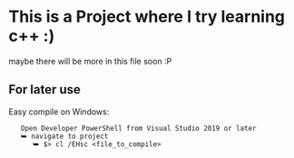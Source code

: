 # This is a Project where I try learning c++ :)

maybe there will be more in this file soon :P



## For later use

Easy compile on Windows:
```
   Open Developer PowerShell from Visual Studio 2019 or later
   ⮩ navigate to project
      ⮩ $> cl /EHsc <file_to_compile>
```